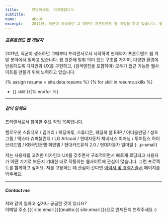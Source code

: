 ```yaml
---
title:      안녕하세요, 이지혜입니다
subtitle:   
name:       about
excerpt:    2011년, 직군이 생소하던 그 때부터 프론트엔드 웹 개발을 하고 있습니다. 웹 표준에 맞춰 의미 있는 구조를 가지며, 디자인과 UX를 다양한 환경에 반응하는, (검색엔진을 포함하여) 모두가 접근 가능한 웹사이트를 만들기 위해 노력하고 있습니다.
---
```


##### 프론트엔드 웹 개발자

2011년, 직군이 생소하던 그때부터 프리랜서로서 시작하여 현재까지 프론트엔드 웹 개발 분야에서 일하고 있습니다.
웹 표준에 맞춰 의미 있는 구조를 가지며, 다양한 환경에 반응하도록 디자인과 UX를 구현하고, 
(검색엔진을 포함하여) 모두가 접근 가능한 웹사이트를 만들기 위해 노력하고 있습니다.

{% assign resume = site.data.resume %}
{% for skill in resume.skills %}
- {{ skill }}{% endfor %}

***

##### 같이 일해요

프리랜서로서 참여한 주요 작업 목록입니다.

헬로우봇 스튜디오 / 김메리 / 웨딩마루, 스튜디온, 웨딩북 웹 ERP / 이디움펀딩 / 성호그룹 / 엑스타 슈퍼챌린지 / LG Artcool / 현대자동차 제네시스 이러닝 / 투어팁스 하이브리드앱 / KB국민은행 희망별 / 현대카드뮤직 2.0 / 현대자동차 일마일
{: .p-small}

저는 사용자를 고려한 디자인과 UX를 갖추면서 구조적이면서 빠르게 로딩되고 사용자가 어떤 기기로 보든지 기대한 대로 작동하는 웹사이트에 관심이 많습니다. 
그런 프로젝트를 함께하고 싶어요. 저를 고용하는 데 관심이 간다면 [이력서 및 경력기술서](./resume/) 페이지를 봐주세요.

***

##### Contact me

저와 같이 일하고 싶거나 궁금한 것이 있나요?  
이메일 주소 [{{ site.email }}](mailto:{{ site.email }})으로 언제든지 연락주세요 :)

